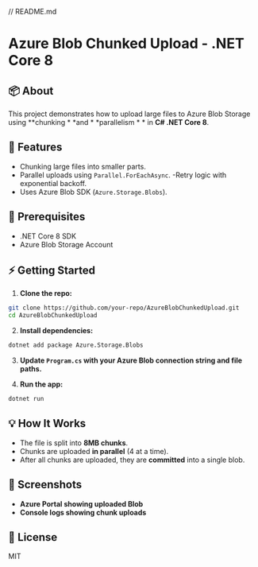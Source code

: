 // README.md

# Azure Blob Chunked Upload - .NET Core 8

## 📦 About
This project demonstrates how to upload large files to Azure Blob Storage using **chunking * *and * *parallelism * * in **C# .NET Core 8**.

## 🚀 Features
- Chunking large files into smaller parts.
- Parallel uploads using `Parallel.ForEachAsync`.
-Retry logic with exponential backoff.
- Uses Azure Blob SDK (`Azure.Storage.Blobs`).

## 🧰 Prerequisites
- .NET Core 8 SDK
- Azure Blob Storage Account

## ⚡ Getting Started

1. **Clone the repo:**
```bash
git clone https://github.com/your-repo/AzureBlobChunkedUpload.git
cd AzureBlobChunkedUpload
```

2. **Install dependencies:**
```bash
dotnet add package Azure.Storage.Blobs
```

3. **Update `Program.cs` with your Azure Blob connection string and file paths.**

4. **Run the app:**
```bash
dotnet run
```

## 💡 How It Works
- The file is split into **8MB chunks**.
- Chunks are uploaded **in parallel** (4 at a time).
- After all chunks are uploaded, they are **committed** into a single blob.

## 📸 Screenshots
- **Azure Portal showing uploaded Blob**
- **Console logs showing chunk uploads**

## 📃 License
MIT
